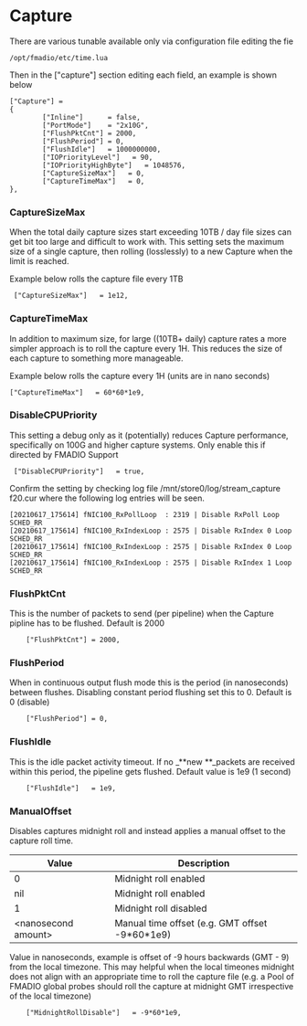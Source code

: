 # Capture

There are various tunable available only via configuration file editing the fie

```
/opt/fmadio/etc/time.lua
```

Then in the \["capture"] section editing each field, an example is shown below

```
["Capture"] =
{
        ["Inline"]      = false,
        ["PortMode"]    = "2x10G",
        ["FlushPktCnt"] = 2000,
        ["FlushPeriod"] = 0,
        ["FlushIdle"]   = 1000000000,
        ["IOPriorityLevel"]   = 90,
        ["IOPriorityHighByte"]   = 1048576,
        ["CaptureSizeMax"]   = 0,
        ["CaptureTimeMax"]   = 0,
},
```

### CaptureSizeMax

When the total daily capture sizes start exceeding 10TB / day file sizes can get bit too large and difficult to work with. This setting sets the maximum size of a single capture, then rolling (losslessly) to a new Capture when the limit is reached.&#x20;

Example below rolls the capture file every 1TB

```
 ["CaptureSizeMax"]   = 1e12,
```

### CaptureTimeMax

In addition to maximum size, for large ((10TB+ daily) capture rates a more simpler approach is to roll the capture every 1H. This reduces the size of each capture to something more manageable.

Example below rolls the capture every 1H (units are in nano seconds)

```
["CaptureTimeMax"]   = 60*60*1e9,
```

### DisableCPUPriority

This setting a debug only as it (potentially) reduces Capture performance, specifically on 100G and higher capture systems. Only enable this if directed by FMADIO Support

```
 ["DisableCPUPriority"]   = true, 
```

Confirm the setting by checking log file /mnt/store0/log/stream\_capture f20.cur where the following log entries will be seen.&#x20;

```
[20210617_175614] fNIC100_RxPollLoop  : 2319 | Disable RxPoll Loop SCHED_RR
[20210617_175614] fNIC100_RxIndexLoop : 2575 | Disable RxIndex 0 Loop SCHED_RR
[20210617_175614] fNIC100_RxIndexLoop : 2575 | Disable RxIndex 0 Loop SCHED_RR
[20210617_175614] fNIC100_RxIndexLoop : 2575 | Disable RxIndex 1 Loop SCHED_RR
```

### FlushPktCnt

This is the number of packets to send (per pipeline) when the Capture pipline has to be flushed. Default is 2000

```
    ["FlushPktCnt"] = 2000,
```

### FlushPeriod

When in continuous output flush mode this is the period (in nanoseconds) between flushes. Disabling constant period flushing set this to 0. Default is 0 (disable)

```
    ["FlushPeriod"] = 0,
```

### FlushIdle

This is the idle packet activity timeout. If no _**new **_packets are received within this period, the pipeline gets flushed. Default value is 1e9 (1 second)

```
    ["FlushIdle"]   = 1e9,
```

### ManualOffset

Disables captures midnight roll and instead applies a manual offset to the capture roll time.

| Value                | Description                                      |
| -------------------- | ------------------------------------------------ |
| 0                    | Midnight roll enabled                            |
| nil                  | Midnight roll enabled                            |
| 1                    | Midnight roll disabled                           |
| \<nanosecond amount> | Manual time offset (e.g. GMT offset -9\*60\*1e9) |

Value in nanoseconds, example is offset of -9 hours backwards (GMT - 9) from the local timezone. This may helpful when the local timeones midnight does not align with an appropriate time to roll the capture file (e.g. a Pool of FMADIO global probes should roll the capture at midnight GMT irrespective of the local timezone)

```
    ["MidnightRollDisable"]   = -9*60*1e9,
```
